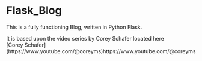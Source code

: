 # Flask_Blog

This is a fully functioning Blog, written in Python Flask.  

<div>
It is based upon the video series by Corey Schafer located here

<div>
[Corey Schafer](https://www.youtube.com/@coreyms)https://www.youtube.com/@coreyms

</div>
